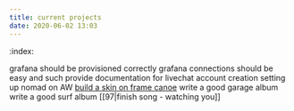 ```yaml
---
title: current projects
date: 2020-06-02 13:03
---
```


:index:

grafana should be provisioned correctly
grafana connections should be easy and such
provide documentation for livechat account creation
setting up nomad on AW
[build a skin on frame canoe](96)
write a good garage album
write a good surf album
[[97|finish song - watching you]]
